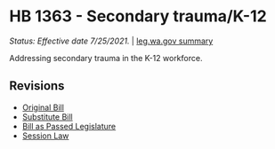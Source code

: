 # HB 1363 - Secondary trauma/K-12
*Status: Effective date 7/25/2021.* | [leg.wa.gov summary](https://app.leg.wa.gov/billsummary?BillNumber=1363&Year=2021)

Addressing secondary trauma in the K-12 workforce.

## Revisions
* [Original Bill](1/)
* [Substitute Bill](S/)
* [Bill as Passed Legislature](S.PL/)
* [Session Law](S.SL/)